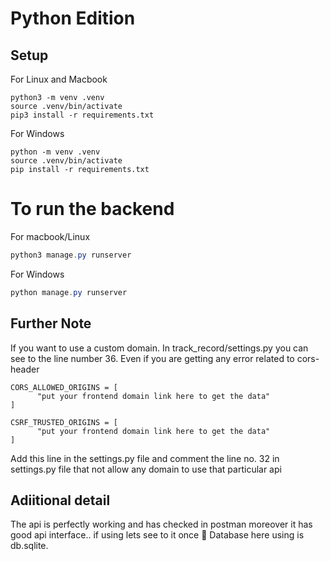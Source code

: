 # Python Edition

## Setup
For Linux and Macbook 
```
python3 -m venv .venv
source .venv/bin/activate
pip3 install -r requirements.txt
```
For Windows 
```
python -m venv .venv
source .venv/bin/activate
pip install -r requirements.txt
```
# To run the backend

For macbook/Linux
``` powershell 
python3 manage.py runserver
```

For Windows
``` powershell 
python manage.py runserver
```
## Further Note
If you want to use a custom domain. In track_record/settings.py you can see to the line number 36. Even if you are getting any error related to cors-header 
```
CORS_ALLOWED_ORIGINS = [
      "put your frontend domain link here to get the data"
]

CSRF_TRUSTED_ORIGINS = [
      "put your frontend domain link here to get the data" 
]
```
Add this line in the settings.py file and comment the line no. 32 in settings.py file that not allow any domain to use that particular api


## Adiitional detail
The api is perfectly working and has checked in postman moreover it has good api interface.. if using lets see to it once 🥰
Database here using is db.sqlite.
